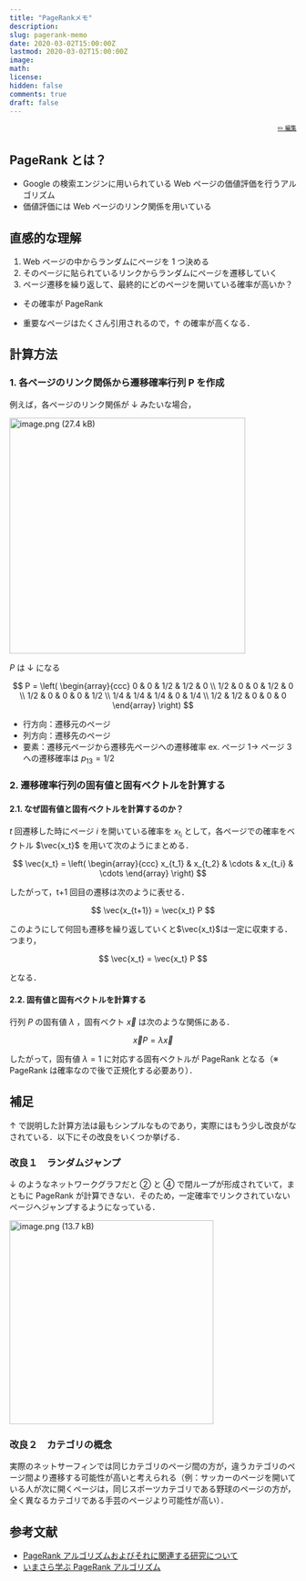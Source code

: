 ```yaml
---
title: "PageRankメモ"
description:
slug: pagerank-memo
date: 2020-03-02T15:00:00Z
lastmod: 2020-03-02T15:00:00Z
image:
math:
license:
hidden: false
comments: true
draft: false
---
```


<font size="1" align="right">

[✏️ 編集](https://github.com/yamamoto-yuta/yamamoto-yuta.github.io/blob/main/content/post/pagerank-memo/index.md)

</font>

## PageRank とは？

- Google の検索エンジンに用いられている Web ページの価値評価を行うアルゴリズム
- 価値評価には Web ページのリンク関係を用いている

## 直感的な理解

1. Web ページの中からランダムにページを 1 つ決める
1. そのページに貼られているリンクからランダムにページを遷移していく
1. ページ遷移を繰り返して、最終的にどのページを開いている確率が高いか？

- その確率が PageRank

- 重要なページはたくさん引用されるので，↑ の確率が高くなる．

## 計算方法

### 1. 各ページのリンク関係から遷移確率行列 P を作成

例えば，各ページのリンク関係が ↓ みたいな場合，

<img width="414" alt="image.png (27.4 kB)" src="https://img.esa.io/uploads/production/attachments/14611/2020/07/29/74743/a7b80982-91e5-42ff-97fa-59c4e7854a9b.png">

$P$ は ↓ になる

$$
P = \left(
        \begin{array}{ccc}
            0   & 0   & 1/2 & 1/2 & 0   \\
            1/2 & 0   & 0   & 1/2 & 0   \\
            1/2 & 0   & 0   & 0   & 1/2 \\
            1/4 & 1/4 & 1/4 & 0   & 1/4 \\
            1/2 & 1/2 & 0   & 0   & 0
        \end{array}
    \right)
$$

- 行方向：遷移元のページ
- 列方向：遷移先のページ
- 要素：遷移元ページから遷移先ページへの遷移確率
  ex. ページ 1→ ページ 3 への遷移確率は $p_{13} = 1/2$

### 2. 遷移確率行列の固有値と固有ベクトルを計算する

#### 2.1. なぜ固有値と固有ベクトルを計算するのか？

$t$ 回遷移した時にページ $i$ を開いている確率を $x_{t_i}$ として，各ページでの確率をベクトル $\vec{x_t}$ を用いて次のようにまとめる．

$$
\vec{x_t} = \left(
        \begin{array}{ccc}
            x_{t_1} & x_{t_2} & \cdots & x_{t_i} & \cdots
        \end{array}
    \right)
$$

したがって，t+1 回目の遷移は次のように表せる．

$$
\vec{x_{t+1}} = \vec{x_t} P
$$

このようにして何回も遷移を繰り返していくと$\vec{x_t}$は一定に収束する．つまり，

$$
\vec{x_t} = \vec{x_t} P
$$

となる．

#### 2.2. 固有値と固有ベクトルを計算する

行列 $P$ の固有値 $\lambda$ ，固有ベクト $\vec{x}$ は次のような関係にある．

$$
\vec{x} P = \lambda \vec{x}
$$

したがって，固有値 $\lambda = 1$ に対応する固有ベクトルが PageRank となる（※ PageRank は確率なので後で正規化する必要あり）．

## 補足

↑ で説明した計算方法は最もシンプルなものであり，実際にはもう少し改良がなされている．以下にその改良をいくつか挙げる．

### 改良１　ランダムジャンプ

↓ のようなネットワークグラフだと ② と ④ で閉ループが形成されていて，まともに PageRank が計算できない．そのため，一定確率でリンクされていないページへジャンプするようになっている．

<img width="358" alt="image.png (13.7 kB)" src="https://img.esa.io/uploads/production/attachments/14611/2020/07/29/74743/a41a95e6-0971-441f-b66d-6df74ded9943.png">

### 改良２　カテゴリの概念

実際のネットサーフィンでは同じカテゴリのページ間の方が，違うカテゴリのページ間より遷移する可能性が高いと考えられる（例：サッカーのページを開いている人が次に開くページは，同じスポーツカテゴリである野球のページの方が，全く異なるカテゴリである手芸のページより可能性が高い）．

## 参考文献

- [PageRank アルゴリズムおよびそれに関連する研究について](http://www.kentmiyajima.com/document/pagerank.pdf)
- [いまさら学ぶ PageRank アルゴリズム](https://ohke.hateblo.jp/entry/2018/12/29/230000)
